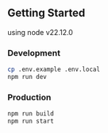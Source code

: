 ## Getting Started

using node v22.12.0

### Development

```bash
cp .env.example .env.local
npm run dev
```

### Production

```bash
npm run build
npm run start
```
